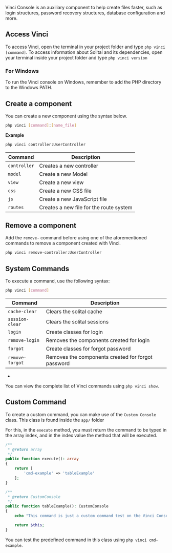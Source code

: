 Vinci Console is an auxiliary component to help create files faster, such as login structures, password recovery structures, database configuration and more.

## Access Vinci

To access Vinci, open the terminal in your project folder and type `php vinci [command]`. To access information about Solital and its dependencies, open your terminal inside your project folder and type `php vinci version`

### For Windows

To run the Vinci console on Windows, remember to add the PHP directory to the Windows PATH.

## Create a component
You can create a new component using the syntax below.

```bash
php vinci [command]:[name_file]
```

**Example**

```bash
php vinci controller:UserController
```

| Command      | Description                             |
|--------------|-----------------------------------------|
| `controller` | Creates a new controller                |
| `model`      | Create a new Model                      |
| `view`       | Create a new view                       |
| `css`        | Create a new CSS file                   |
| `js`         | Create a new JavaScript file            |
| `routes`     | Creates a new file for the route system |

## Remove a component

Add the `remove-` command before using one of the aforementioned commands to remove a component created with Vinci.

```bash
php vinci remove-controller:UserController
```

## System Commands

To execute a command, use the following syntax:

```bash
php vinci [command]
```

| Command         | Description                                        |
|-----------------|----------------------------------------------------|
| `cache-clear`   | Clears the solital cache                           |
| `session-clear` | Clears the solital sessions                        |
| `login`         | Create classes for login                           |
| `remove-login`  | Removes the components created for login           |
| `forgot`        | Create classes for forgot password                 |
| `remove-forgot` | Removes the components created for forgot password |

-

You can view the complete list of Vinci commands using `php vinci show`. 

## Custom Command

To create a custom command, you can make use of the `Custom Console` class. This class is found inside the `app/` folder

For this, in the `execute` method, you must return the command to be typed in the array index, and in the index value the method that will be executed. 

```php
/**
 * @return array
 */
public function execute(): array
{
    return [
        'cmd-example' => 'tableExample'
    ];
}

/**
 * @return CustomConsole
 */
public function tableExample(): CustomConsole
{
    echo "This command is just a custom command test on the Vinci Console!\n";

    return $this;
}
```

You can test the predefined command in this class using `php vinci cmd-example`. 